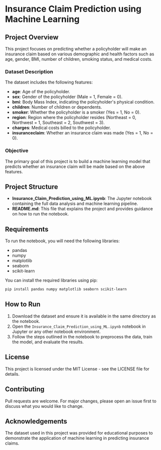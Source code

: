 
# Insurance Claim Prediction using Machine Learning

## Project Overview
This project focuses on predicting whether a policyholder will make an insurance claim based on various demographic and health factors such as age, gender, BMI, number of children, smoking status, and medical costs.

### Dataset Description
The dataset includes the following features:

- **age**: Age of the policyholder.
- **sex**: Gender of the policyholder (Male = 1, Female = 0).
- **bmi**: Body Mass Index, indicating the policyholder's physical condition.
- **children**: Number of children or dependents.
- **smoker**: Whether the policyholder is a smoker (Yes = 1, No = 0).
- **region**: Region where the policyholder resides (Northeast = 0, Northwest = 1, Southeast = 2, Southwest = 3).
- **charges**: Medical costs billed to the policyholder.
- **insuranceclaim**: Whether an insurance claim was made (Yes = 1, No = 0).

### Objective
The primary goal of this project is to build a machine learning model that predicts whether an insurance claim will be made based on the above features.

## Project Structure
- **Insurance_Claim_Prediction_using_ML.ipynb**: The Jupyter notebook containing the full data analysis and machine learning pipeline.
- **README.md**: This file that explains the project and provides guidance on how to run the notebook.

## Requirements
To run the notebook, you will need the following libraries:

- pandas
- numpy
- matplotlib
- seaborn
- scikit-learn

You can install the required libraries using pip:

```bash
pip install pandas numpy matplotlib seaborn scikit-learn
```

## How to Run
1. Download the dataset and ensure it is available in the same directory as the notebook.
2. Open the `Insurance_Claim_Prediction_using_ML.ipynb` notebook in Jupyter or any other notebook environment.
3. Follow the steps outlined in the notebook to preprocess the data, train the model, and evaluate the results.

## License
This project is licensed under the MIT License - see the LICENSE file for details.

## Contributing
Pull requests are welcome. For major changes, please open an issue first to discuss what you would like to change.

## Acknowledgements
The dataset used in this project was provided for educational purposes to demonstrate the application of machine learning in predicting insurance claims.
